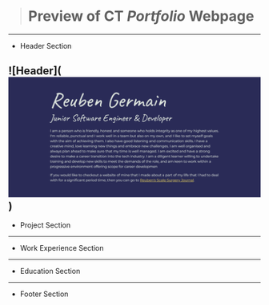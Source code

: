 > # Preview of CT *Portfolio* Webpage

---

- Header Section

![Header](![header img](images/screenshots/header_ss.png))
---
- Project Section
---
- Work Experience Section
---
- Education Section
---
- Footer Section